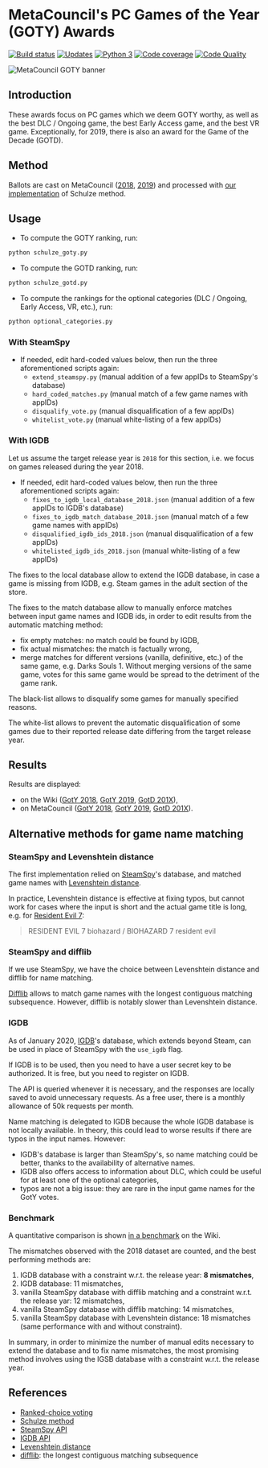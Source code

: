 # MetaCouncil's PC Games of the Year (GOTY) Awards

[![Build status][build-image]][build]
[![Updates][dependency-image]][pyup]
[![Python 3][python3-image]][pyup]
[![Code coverage][codecov-image]][codecov]
[![Code Quality][codacy-image]][codacy]

![MetaCouncil GOTY banner](https://raw.githubusercontent.com/wiki/woctezuma/metacouncil-goty/metacouncil-goty-banner.png)

## Introduction

These awards focus on PC games which we deem GOTY worthy, as well as the best DLC / Ongoing game, the best Early Access
game, and the best VR game. Exceptionally, for 2019, there is also an award for the Game of the Decade (GOTD).

## Method

Ballots are cast on MetaCouncil ([2018](https://metacouncil.com/threads/metacouncils-pc-games-of-the-year-awards-2018.473/), [2019](https://metacouncil.com/threads/metacouncils-pc-games-of-the-year-awards-2019.1729/)) and processed with [our implementation](https://github.com/woctezuma/steam-era-goty) of Schulze method.

## Usage

-   To compute the GOTY ranking, run:

```bash
python schulze_goty.py
```

-   To compute the GOTD ranking, run:

```bash
python schulze_gotd.py
```

-   To compute the rankings for the optional categories (DLC / Ongoing, Early Access, VR, etc.), run:

```bash
python optional_categories.py
```

### With SteamSpy

-   If needed, edit hard-coded values below, then run the three aforementioned scripts again:
    -   `extend_steamspy.py` (manual addition of a few appIDs to SteamSpy's database)
    -   `hard_coded_matches.py` (manual match of a few game names with appIDs)
    -   `disqualify_vote.py` (manual disqualification of a few appIDs)
    -   `whitelist_vote.py` (manual white-listing of a few appIDs)

### With IGDB

Let us assume the target release year is `2018` for this section, i.e. we focus on games released during the year 2018.

-   If needed, edit hard-coded values below, then run the three aforementioned scripts again:
    -   `fixes_to_igdb_local_database_2018.json` (manual addition of a few appIDs to IGDB's database)
    -   `fixes_to_igdb_match_database_2018.json` (manual match of a few game names with appIDs)
    -   `disqualified_igdb_ids_2018.json` (manual disqualification of a few appIDs)
    -   `whitelisted_igdb_ids_2018.json` (manual white-listing of a few appIDs)

The fixes to the local database allow to extend the IGDB database, in case a game is missing from IGDB, e.g. Steam games in the adult section of the store.

The fixes to the match database allow to manually enforce matches between input game names and IGDB ids, in order to
edit results from the automatic matching method:
-   fix empty matches: no match could be found by IGDB,
-   fix actual mismatches: the match is factually wrong,
-   merge matches for different versions (vanilla, definitive, etc.) of the same game, e.g. Darks Souls 1.
Without merging versions of the same game, votes for this same game would be spread to the detriment of the game rank.

The black-list allows to disqualify some games for manually specified reasons.

The white-list allows to prevent the automatic disqualification of some games due to their reported release date differing from the target release year.

## Results

Results are displayed:
-   on the Wiki ([GotY 2018](https://github.com/woctezuma/metacouncil-goty/wiki/Games_of_the_Year_2018.md), [GotY 2019]((https://github.com/woctezuma/metacouncil-goty/wiki/Games_of_the_Year_2019.md)), [GotD 201X]((https://github.com/woctezuma/metacouncil-goty/wiki/Games_of_the_Decade_201X.md))),
-   on MetaCouncil ([GotY 2018](https://metacouncil.com/threads/metacouncils-pc-games-of-the-year-awards-2018-results.525/), [GotY 2019](https://metacouncil.com/threads/metacouncils-pc-games-of-the-year-awards-2019-results.1766/), [GotD 201X](https://metacouncil.com/threads/metacouncils-pc-games-of-the-decade-awards-2010-2019-results.1771/)).

## Alternative methods for game name matching

### SteamSpy and Levenshtein distance

The first implementation relied on [SteamSpy](https://github.com/woctezuma/steamspypi)'s database, and matched game names with [Levenshtein distance](https://github.com/ztane/python-Levenshtein).

In practice, Levenshtein distance is effective at fixing typos, but cannot work for cases where the input is short and the actual game title is long, e.g. for [Resident Evil 7](https://store.steampowered.com/app/418370/):

> RESIDENT EVIL 7 biohazard / BIOHAZARD 7 resident evil

### SteamSpy and difflib

If we use SteamSpy, we have the choice between Levenshtein distance and difflib for name matching.

[Difflib](https://docs.python.org/3/library/difflib.html) allows to match game names with the longest contiguous matching subsequence.
However, difflib is notably slower than Levenshtein distance.

### IGDB

As of January 2020, [IGDB](https://www.igdb.com/api)'s database, which extends beyond Steam, can be used in place of SteamSpy with the `use_igdb` flag.

If IGDB is to be used, then you need to have a user secret key to be authorized.
It is free, but you need to register on IGDB.
 
The API is queried whenever it is necessary, and the responses are locally saved to avoid unnecessary requests.
As a free user, there is a monthly allowance of 50k requests per month.

Name matching is delegated to IGDB because the whole IGDB database is not locally available.
In theory, this could lead to worse results if there are typos in the input names.
However:
-   IGDB's database is larger than SteamSpy's, so name matching could be better, thanks to the availability of alternative names.
-   IGDB also offers access to information about DLC, which could be useful for at least one of the optional categories,
-   typos are not a big issue: they are rare in the input game names for the GotY votes.

### Benchmark

A quantitative comparison is shown [in a benchmark](https://github.com/woctezuma/metacouncil-goty/wiki/Benchmark) on the Wiki.

The mismatches observed with the 2018 dataset are counted, and the best performing methods are:
1.  IGDB database with a constraint w.r.t. the release year: **8 mismatches**,
2.  IGDB database: 11 mismatches,
3.  vanilla SteamSpy database with difflib matching and a constraint w.r.t. the release yar: 12 mismatches,
4.  vanilla SteamSpy database with difflib matching: 14 mismatches,
5.  vanilla SteamSpy database with Levenshtein distance: 18 mismatches (same performance with and without constraint). 

In summary, in order to minimize the number of manual edits necessary to extend the database and to fix name mismatches,
the most promising method involves using the IGSB database with a constraint w.r.t. the release year.

## References

-   [Ranked-choice voting](https://en.wikipedia.org/wiki/Ranked_voting)
-   [Schulze method](https://en.wikipedia.org/wiki/Schulze_method)
-   [SteamSpy API](https://github.com/woctezuma/steamspypi)
-   [IGDB API](https://www.igdb.com/api)
-   [Levenshtein distance](https://github.com/ztane/python-Levenshtein)
-   [difflib](https://docs.python.org/3/library/difflib.html): the longest contiguous matching subsequence

<!-- Definitions -->

[build]: <https://travis-ci.org/woctezuma/metacouncil-goty>
[build-image]: <https://travis-ci.org/woctezuma/metacouncil-goty.svg?branch=master>

[pyup]: <https://pyup.io/repos/github/woctezuma/metacouncil-goty/>
[dependency-image]: <https://pyup.io/repos/github/woctezuma/metacouncil-goty/shield.svg>
[python3-image]: <https://pyup.io/repos/github/woctezuma/metacouncil-goty/python-3-shield.svg>

[codecov]: <https://codecov.io/gh/woctezuma/metacouncil-goty>
[codecov-image]: <https://codecov.io/gh/woctezuma/metacouncil-goty/branch/master/graph/badge.svg>

[codacy]: <https://www.codacy.com/app/woctezuma/metacouncil-goty>
[codacy-image]: <https://api.codacy.com/project/badge/Grade/d072d73231a24a5b91bc72c59737ca7d> 
